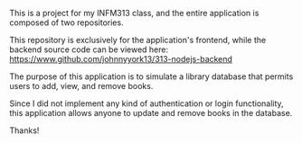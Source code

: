 This is a project for my INFM313 class, and the entire application is composed of two repositories.

This repository is exclusively for the application's frontend, while the backend source code can be viewed here: https://www.github.com/johnnyyork13/313-nodejs-backend

The purpose of this application is to simulate a library database that permits users to add, view, and remove books. 

Since I did not implement any kind of authentication or login functionality, this application allows anyone to update and remove books in the database.

Thanks!
